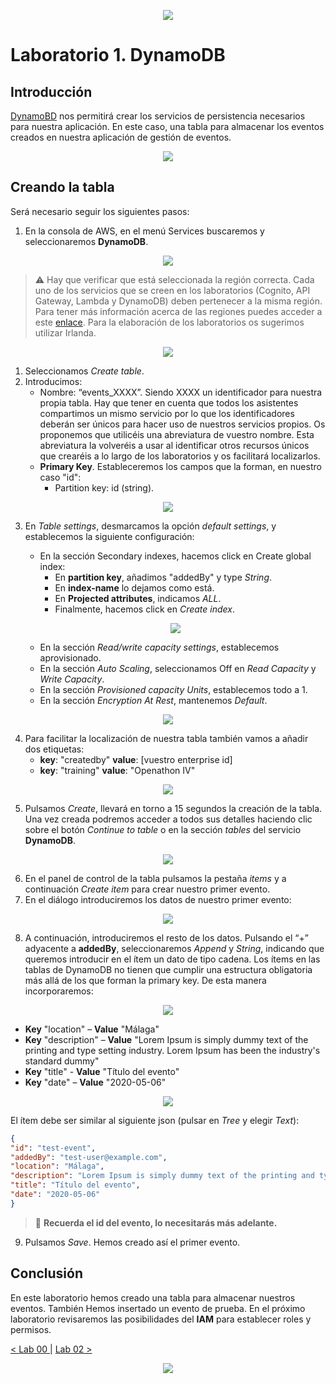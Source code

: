 <p align="center">
    <img src="../resources/header.png">
</p>

# Laboratorio 1. DynamoDB

## Introducción

[DynamoBD](https://docs.aws.amazon.com/es_es/dynamodb/?id=docs_gateway) nos permitirá crear los servicios de persistencia necesarios para nuestra aplicación. En este caso, una tabla para almacenar los eventos creados en nuestra aplicación de gestión de eventos.

<p align="center">
    <img src="resources/dynamo.png"/>
</p>

## Creando la tabla

Será necesario seguir los siguientes pasos:

1. En la consola de AWS, en el menú Services buscaremos y seleccionaremos **DynamoDB**.

<p align="center">
    <img src="resources/Picture1.png"/>
</p>

> :warning: Hay que verificar que está seleccionada la región correcta. Cada uno de los servicios que se creen en los laboratorios (Cognito, API Gateway, Lambda y DynamoDB) deben pertenecer a la misma región. Para tener más información acerca de las regiones puedes acceder a este [enlace](https://docs.aws.amazon.com/es_es/AWSEC2/latest/UserGuide/using-regions-availability-zones.html). Para la elaboración de los laboratorios os sugerimos utilizar Irlanda.

<p align="center">
    <img src="resources/Picture3.png"/>
</p>

1. Seleccionamos *Create table*.
2. Introducimos:
   * Nombre: “events_XXXX”. Siendo XXXX un identificador para nuestra propia tabla. Hay que tener en cuenta que todos los asistentes compartimos un mismo servicio por lo que los identificadores deberán ser únicos para hacer uso de nuestros servicios propios. Os proponemos que utilicéis una abreviatura de vuestro nombre. Esta abreviatura la volveréis a usar al identificar otros recursos únicos que crearéis a lo largo de los laboratorios y os facilitará localizarlos.
   * **Primary Key**. Estableceremos los campos que la forman, en nuestro caso "id":
     * Partition key: id (string).

<p align="center">
    <img src="resources/Picture4.png"/>
</p>

3. En *Table settings*, desmarcamos la opción *default settings*, y establecemos la siguiente configuración:

   * En la sección Secondary indexes, hacemos click en Create global index:
     * En **partition key**, añadimos "addedBy" y type *String*.
     * En **index-name** lo dejamos como está.
     * En **Projected attributes**, indicamos *ALL*.
     * Finalmente, hacemos click en *Create index*.

   <p align="center">
    <img src="resources/Picture5.png"/>
   </p>

   * En la sección *Read/write capacity settings*, establecemos aprovisionado.
   * En la sección *Auto Scaling*, seleccionamos Off en *Read Capacity* y *Write Capacity*.
   * En la sección *Provisioned capacity Units*, establecemos todo a 1.
   * En la sección *Encryption At Rest*, mantenemos *Default*.

<p align="center">
    <img src="resources/Picture6.png"/>
</p>

4. Para facilitar la localización de nuestra tabla también vamos a añadir dos etiquetas:
   * **key**: "createdby"   **value**: [vuestro enterprise id]
   * **key**: "training"    **value**: "Openathon IV"

<p align="center">
    <img src="resources/Picture10.png"/>
</p>

5. Pulsamos *Create*, llevará en torno a 15 segundos la creación de la tabla. Una vez creada podremos acceder a todos sus detalles haciendo clic sobre el botón *Continue to table* o en la sección *tables* del servicio **DynamoDB**.

<p align="center">
    <img src="resources/Picture7.png"/>
</p>

6. En el panel de control de la tabla pulsamos la pestaña *items* y a continuación *Create item* para crear nuestro primer evento.
7. En el diálogo introduciremos los datos de nuestro primer evento:

<p align="center">
    <img src="resources/Picture2.png"/>
</p>

8. A continuación, introduciremos el resto de los datos. Pulsando el “+” adyacente a **addedBy**, seleccionaremos *Append* y *String*, indicando que queremos introducir en el ítem un dato de tipo cadena. Los ítems en las tablas de DynamoDB no tienen que cumplir una estructura obligatoria más allá de los que forman la primary key. De esta manera incorporaremos:

<p align="center">
    <img src="resources/Picture8.png"/>
</p>

* **Key** "location" – **Value** "Málaga"
* **Key** "description" – **Value** "Lorem Ipsum is simply dummy text of the printing and type setting industry. Lorem Ipsum has been the industry's standard dummy"
* **Key** "title" - **Value** "Título del evento"
* **Key** "date" – **Value** "2020-05-06"

<p align="center">
    <img src="resources/Picture9.png"/>
</p>

El ítem debe ser similar al siguiente json (pulsar en *Tree* y elegir *Text*):

```json
{
"id": "test-event",
"addedBy": "test-user@example.com",
"location": "Málaga",
"description": "Lorem Ipsum is simply dummy text of the printing and type setting industry. Lorem Ipsum has been the industry's standard dummy.",
"title": "Título del evento",
"date": "2020-05-06"
}
```

> :pushpin: **Recuerda el id del evento, lo necesitarás más adelante.**

9. Pulsamos *Save*. Hemos creado así el primer evento.

## Conclusión

En este laboratorio hemos creado una tabla para almacenar nuestros eventos. También Hemos insertado un evento de prueba. En el próximo laboratorio revisaremos las posibilidades del **IAM** para establecer roles y permisos.

[< Lab 00 ](../lab-00)  | [Lab 02 >](../lab-02)

<p align="center">
    <img src="../resources/header.png">
</p>
